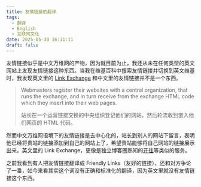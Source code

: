 ```yaml
---
title: 友情链接的翻译
tags:
  - 翻译
  - English
  - 互联网文化
date: 2025-05-30 16:11:11
draft: false
---
```


友情链接似乎是中文万维网的产物，因为就目前为止，我还从未在任何类型的英文网站上发现友情链接这种东西。当我在维基百科中搜索友情链接并切换到英文维基时，我发现英文里的 [Link Exchange](https://en.wikipedia.org/wiki/Link_exchange) 和中文里的友情链接并不是一个东西。

> Webmasters register their websites with a central organization, that runs the exchange, and in turn receive from the exchange HTML code which they insert into their web pages.
>
> 站长在一个运营链接交换的中央组织登记他们的网站，然后轮流收到嵌入他们网页的 HTML 代码。

然而中文万维网语境下的友情链接是去中心化的，站长到别人的网站下留言，表明他已经将贵站的链接添加到自己的网站上了，希望贵站能够将自己网站的链接展示出来。英文里的 Link Exchange，更像是独立博客圈熟知的[开往](https://www.travellings.cn)等类似的服务。

之前我看到有人把友情链接翻译成 Friendly Links（友好的链接），还和对方争论了一番，如今来看其实这个词没有正确和标准化的翻译，因为英文里就没有友情链接这个东西。